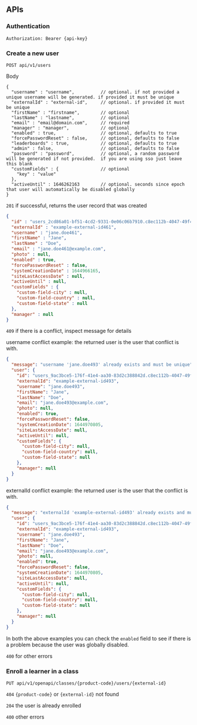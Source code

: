 ## APIs

### Authentication

`Authorization: Bearer {api-key}`

### Create a new user

`POST api/v1/users`

Body

```
{
  "username" : "username",          // optional. if not provided a unique username will be generated. if provided it must be unique
  "externalId" : "external-id",     // optional. if provided it must be unique
  "firstName" : "firstname",        // optional
  "lastName" : "lastname",          // optional
  "email" : "email@domain.com",     // required
  "manager" : "manager",            // optional
  "enabled" : true,                 // optional, defaults to true
  "forcePasswordReset" : false,     // optional, defaults to false
  "leaderboards" : true,            // optional, defaults to true
  "admin" : false,                  // optional, defaults to false
  "password" : "password",          // optional, a random password will be generated if not provided.  if you are using sso just leave this blank
  "customFields" : {                // optional
    "key" : "value"
  },
  "activeUntil" : 1646262163        // optional. seconds since epoch that user will automatically be disabled globally
}
```

`201` if successful, returns the user record that was created

```json
{
  "id" : "users_2cd86a01-bf51-4cd2-9331-0e06c06b7910.c8ec112b-4047-49f4-a116-b100a6f350a3",
  "externalId" : "example-external-id461",
  "username" : "jane.doe461",
  "firstName" : "Jane",
  "lastName" : "Doe",
  "email" : "jane.doe461@example.com",
  "photo" : null,
  "enabled" : true,
  "forcePasswordReset" : false,
  "systemCreationDate" : 1644966165,
  "siteLastAccessDate" : null,
  "activeUntil" : null,
  "customFields" : {
    "custom-field-city" : null,
    "custom-field-country" : null,
    "custom-field-state" : null
  },
  "manager" : null
}
```


`409` if there is a conflict, inspect message for details

username conflict example: the returned user is the user that conflict is with.

```json
{
  "message": "username 'jane.doe493' already exists and must be unique",
  "user": {
    "id": "users_9ac3bce5-176f-41e4-aa30-83d2c388842d.c8ec112b-4047-49f4-a116-b100a6f350a3",
    "externalId": "example-external-id493",
    "username": "jane.doe493",
    "firstName": "Jane",
    "lastName": "Doe",
    "email": "jane.doe493@example.com",
    "photo": null,
    "enabled": true,
    "forcePasswordReset": false,
    "systemCreationDate": 1644970805,
    "siteLastAccessDate": null,
    "activeUntil": null,
    "customFields": {
      "custom-field-city": null,
      "custom-field-country": null,
      "custom-field-state": null
    },
    "manager": null
  }
}
```

externalId conflict example: the returned user is the user that the conflict is with.

```json
{
  "message": "externalId 'example-external-id493' already exists and must be unique",
  "user": {
    "id": "users_9ac3bce5-176f-41e4-aa30-83d2c388842d.c8ec112b-4047-49f4-a116-b100a6f350a3",
    "externalId": "example-external-id493",
    "username": "jane.doe493",
    "firstName": "Jane",
    "lastName": "Doe",
    "email": "jane.doe493@example.com",
    "photo": null,
    "enabled": true,
    "forcePasswordReset": false,
    "systemCreationDate": 1644970805,
    "siteLastAccessDate": null,
    "activeUntil": null,
    "customFields": {
      "custom-field-city": null,
      "custom-field-country": null,
      "custom-field-state": null
    },
    "manager": null
  }
}
```

In both the above examples you can check the `enabled` field to see if there is a problem because the user was globally disabled.

`400` for other errors

### Enroll a learner in a class

`PUT api/v1/openapi/classes/{product-code}/users/{external-id}`

`404` `{product-code}` or `{external-id}` not found

`204` the user is already enrolled

`400` other errors